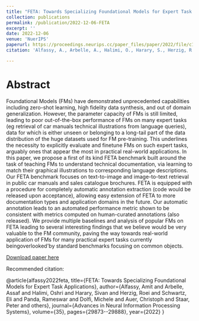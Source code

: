 ```yaml
---
title: "FETA: Towards Specializing Foundational Models for Expert Task Applications"
collection: publications
permalink: /publication/2022-12-06-FETA
excerpt: ''
date: 2022-12-06
venue: 'NuerIPS'
paperurl: https://proceedings.neurips.cc/paper_files/paper/2022/file/c12dd3034259fc000d80db823041c187-Paper-Datasets_and_Benchmarks.pdf
citation: 'Alfassy, A., Arbelle, A., Halimi, O., Harary, S., Herzig, R., Schwartz, E., Panda, R., Dolfi, M., Auer, C., Staar, P. and Saenko, K., 2022. FETA: Towards Specializing Foundational Models for Expert Task Applications. Advances in Neural Information Processing Systems, 35, pp.29873-29888.'

---
```

# Abstract

Foundational Models (FMs) have demonstrated unprecedented capabilities including zero-shot learning, high fidelity data synthesis, and out of domain generalization. However, the parameter capacity of FMs is still limited, leading to poor out-of-the-box performance of FMs on many expert tasks (eg retrieval of car manuals technical illustrations from language queries), data for which is either unseen or belonging to a long-tail part of the data distribution of the huge datasets used for FM pre-training. This underlines the necessity to explicitly evaluate and finetune FMs on such expert tasks, arguably ones that appear the most in practical real-world applications. In this paper, we propose a first of its kind FETA benchmark built around the task of teaching FMs to understand technical documentation, via learning to match their graphical illustrations to corresponding language descriptions. Our FETA benchmark focuses on text-to-image and image-to-text retrieval in public car manuals and sales catalogue brochures. FETA is equipped with a procedure for completely automatic annotation extraction (code would be released upon acceptance), allowing easy extension of FETA to more documentation types and application domains in the future. Our automatic annotation leads to an automated performance metric shown to be consistent with metrics computed on human-curated annotations (also released). We provide multiple baselines and analysis of popular FMs on FETA leading to several interesting findings that we believe would be very valuable to the FM community, paving the way towards real-world application of FMs for many practical expert tasks currently beingoverlooked'by standard benchmarks focusing on common objects.


[Download paper here](https://proceedings.neurips.cc/paper_files/paper/2022/file/c12dd3034259fc000d80db823041c187-Paper-Datasets_and_Benchmarks.pdf)

Recommended citation:

@article{alfassy2022feta,
  title={FETA: Towards Specializing Foundational Models for Expert Task Applications},
  author={Alfassy, Amit and Arbelle, Assaf and Halimi, Oshri and Harary, Sivan and Herzig, Roei and Schwartz, Eli and Panda, Rameswar and Dolfi, Michele and Auer, Christoph and Staar, Peter and others},
  journal={Advances in Neural Information Processing Systems},
  volume={35},
  pages={29873--29888},
  year={2022}
}